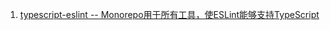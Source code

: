 1. [typescript-eslint -- Monorepo用于所有工具，使ESLint能够支持TypeScript](https://github.com/typescript-eslint/typescript-eslint)